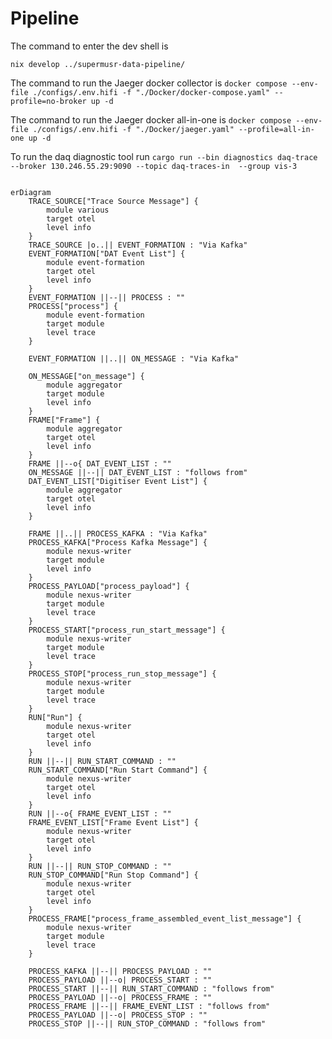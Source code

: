 # Pipeline
The command to enter the dev shell is
```shell
nix develop ../supermusr-data-pipeline/
```

The command to run the Jaeger docker collector is
`docker compose --env-file ./configs/.env.hifi -f "./Docker/docker-compose.yaml" --profile=no-broker up -d`

The command to run the Jaeger docker all-in-one is
`docker compose --env-file ./configs/.env.hifi -f "./Docker/jaeger.yaml" --profile=all-in-one up -d`

To run the daq diagnostic tool run
`cargo run --bin diagnostics daq-trace --broker 130.246.55.29:9090 --topic daq-traces-in  --group vis-3`

```mermaid

erDiagram
    TRACE_SOURCE["Trace Source Message"] {
        module various
        target otel
        level info
    }
    TRACE_SOURCE |o..|| EVENT_FORMATION : "Via Kafka"
    EVENT_FORMATION["DAT Event List"] {
        module event-formation
        target otel
        level info
    }
    EVENT_FORMATION ||--|| PROCESS : ""
    PROCESS["process"] {
        module event-formation
        target module
        level trace
    }

    EVENT_FORMATION ||..|| ON_MESSAGE : "Via Kafka"

    ON_MESSAGE["on_message"] {
        module aggregator
        target module
        level info
    }
    FRAME["Frame"] {
        module aggregator
        target otel
        level info
    }
    FRAME ||--o{ DAT_EVENT_LIST : ""
    ON_MESSAGE ||--|| DAT_EVENT_LIST : "follows from"
    DAT_EVENT_LIST["Digitiser Event List"] {
        module aggregator
        target otel
        level info
    }

    FRAME ||..|| PROCESS_KAFKA : "Via Kafka"
    PROCESS_KAFKA["Process Kafka Message"] {
        module nexus-writer
        target module
        level info
    }
    PROCESS_PAYLOAD["process_payload"] {
        module nexus-writer
        target module
        level trace
    }
    PROCESS_START["process_run_start_message"] {
        module nexus-writer
        target module
        level trace
    }
    PROCESS_STOP["process_run_stop_message"] {
        module nexus-writer
        target module
        level trace
    }
    RUN["Run"] {
        module nexus-writer
        target otel
        level info
    }
    RUN ||--|| RUN_START_COMMAND : ""
    RUN_START_COMMAND["Run Start Command"] {
        module nexus-writer
        target otel
        level info
    }
    RUN ||--o{ FRAME_EVENT_LIST : ""
    FRAME_EVENT_LIST["Frame Event List"] {
        module nexus-writer
        target otel
        level info
    }
    RUN ||--|| RUN_STOP_COMMAND : ""
    RUN_STOP_COMMAND["Run Stop Command"] {
        module nexus-writer
        target otel
        level info
    }
    PROCESS_FRAME["process_frame_assembled_event_list_message"] {
        module nexus-writer
        target module
        level trace
    }

    PROCESS_KAFKA ||--|| PROCESS_PAYLOAD : ""
    PROCESS_PAYLOAD ||--o| PROCESS_START : ""
    PROCESS_START ||--|| RUN_START_COMMAND : "follows from"
    PROCESS_PAYLOAD ||--o| PROCESS_FRAME : ""
    PROCESS_FRAME ||--|| FRAME_EVENT_LIST : "follows from"
    PROCESS_PAYLOAD ||--o| PROCESS_STOP : ""
    PROCESS_STOP ||--|| RUN_STOP_COMMAND : "follows from"

```